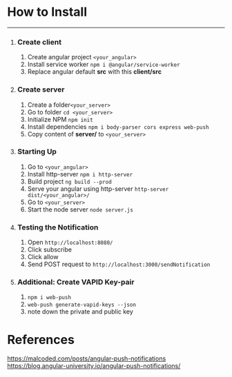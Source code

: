 # How to Install
---
1. ### Create client
    1. Create angular project `<your_angular>`
    2. Install service worker `npm i @angular/service-worker`
    3. Replace angular default **src** with this **client/src**
2. ### Create server
    1. Create a folder`<your_server>`
    2. Go to folder `cd <your_server>`
    3. Initialize NPM `npm init`
    4. Install dependencies `npm i body-parser cors express web-push`
    5. Copy content of **server/** to `<your_server>`
3. ### Starting Up
    1. Go to `<your_angular>`
    2. Install http-server `npm i http-server`
    3. Build project `ng build --prod`
    4. Serve your angular using http-server `http-server dist/<your_angular>/`
    5. Go to `<your_server>`
    6. Start the node server `node server.js`
4. ### Testing the Notification
    1. Open `http://localhost:8080/`
    2. Click subscribe
    3. Click allow
    4. Send POST request to `http://localhost:3000/sendNotification`
5. ### Additional: Create VAPID Key-pair
    1. `npm i web-push`
    2. `web-push generate-vapid-keys --json`
    3. note down the private and public key
    
# References
https://malcoded.com/posts/angular-push-notifications    
https://blog.angular-university.io/angular-push-notifications/
